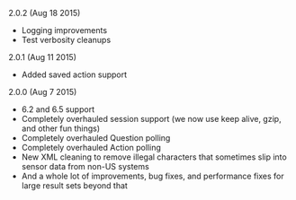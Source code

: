 2.0.2 (Aug 18 2015)
  * Logging improvements
  * Test verbosity cleanups

2.0.1 (Aug 11 2015)
  * Added saved action support

2.0.0 (Aug 7 2015)
  * 6.2 and 6.5 support
  * Completely overhauled session support (we now use keep alive, gzip, and other fun things)
  * Completely overhauled Question polling
  * Completely overhauled Action polling
  * New XML cleaning to remove illegal characters that sometimes slip into sensor data from non-US systems
  * And a whole lot of improvements, bug fixes, and performance fixes for large result sets beyond that
